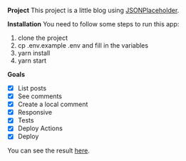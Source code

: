 **Project**
This project is a little blog using [JSONPlaceholder](https://jsonplaceholder.typicode.com/).

**Installation**
You need to follow some steps to run this app:

1.  clone the project
2.  cp .env.example .env and fill in the variables
3.  yarn install
4.  yarn start

**Goals**

- [x] List posts
- [x] See comments
- [x] Create a local comment
- [x] Responsive
- [x] Tests
- [x] Deploy Actions
- [x] Deploy

You can see the result [here](https://blog-placeholderapi.web.app/).
